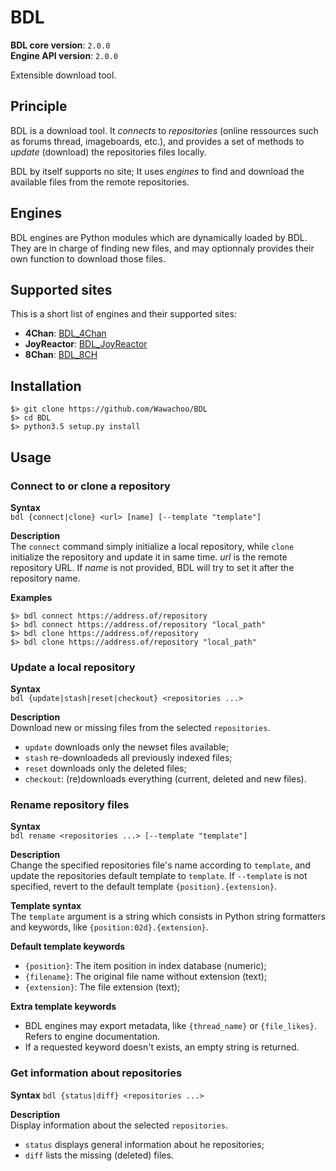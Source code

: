 # BDL
**BDL core version**: `2.0.0`  
**Engine API version**: `2.0.0`

Extensible download tool.


## Principle
BDL is a download tool. It *connects* to *repositories* (online
ressources such as forums thread, imageboards, etc.), and provides a set of
methods to *update* (download) the repositories files locally.

BDL by itself supports no site; It uses *engines* to find and download the
available files from the remote repositories.


## Engines
BDL engines are Python modules which are dynamically loaded by BDL. They are in
charge of finding new files, and may optionnaly provides their own
function to download those files.


## Supported sites
This is a short list of engines and their supported sites:
* **4Chan**: [BDL_4Chan](https://github.com/Wawachoo/BDL_4Chan)
* **JoyReactor**: [BDL_JoyReactor](https://github.com/Wawachoo/BDL_JoyReactor)
* **8Chan**: [BDL_8CH](https://github.com/Wawachoo/BDL_8CH)


## Installation
```shell
$> git clone https://github.com/Wawachoo/BDL
$> cd BDL
$> python3.5 setup.py install
```


## Usage

### Connect to or clone a repository
**Syntax**  
`bdl {connect|clone} <url> [name] [--template "template"]`

**Description**  
The `connect` command simply initialize a local repository, while `clone`
initialize the repository and update it in same time. *url* is the remote
repository URL.
If *name* is not provided, BDL will try to set it after the repository name.

**Examples**  
```shell
$> bdl connect https://address.of/repository
$> bdl connect https://address.of/repository "local_path"
$> bdl clone https://address.of/repository
$> bdl clone https://address.of/repository "local_path"
```


### Update a local repository
**Syntax**  
`bdl {update|stash|reset|checkout} <repositories ...>`

**Description**  
Download new or missing files from the selected `repositories`.
* `update` downloads only the newset files available;
* `stash` re-downloadeds all previously indexed files;
* `reset` downloads only the deleted files;
* `checkout`: (re)downloads everything (current, deleted and new files).


### Rename repository files
**Syntax**  
`bdl rename <repositories ...> [--template "template"]`

**Description**  
Change the specified repositories file's name according to `template`, and
update the repositories default template to `template`. If `--template` is not
specified, revert to the default template `{position}.{extension}`.

**Template syntax**  
The `template` argument is a string which consists in Python string formatters
and keywords, like `{position:02d}.{extension}`.


**Default template keywords**  
* `{position}`: The item position in index database (numeric);
* `{filename}`: The original file name without extension (text);
* `{extension}`: The file extension (text);

**Extra template keywords**  
* BDL engines may export metadata, like `{thread_name}` or `{file_likes}`.
  Refers to engine documentation.
* If a requested keyword doesn't exists, an empty string is returned.


### Get information about repositories
**Syntax**
`bdl {status|diff} <repositories ...>`

**Description**    
Display information about the selected `repositories`.
* `status` displays general information about he repositories;
* `diff` lists the missing (deleted) files.
